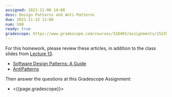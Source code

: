 ```yaml
---
assigned: 2021-11-08 14:00
desc: Design Patterns and Anti-Patterns
due: 2021-11-15 12:00
num: h08
ready: true
gradescope: https://www.gradescope.com/courses/318403/assignments/1523993
---
```


<div style="display:none;">https://ucsb-cs148.github.io/s21/hwk/h08/</div>

For this homework, please review these articles, in addition to the class slides from [Lecture 13](https://ucsb-cs148.github.io/f21/lectures/lect13/). 

* [Software Design Patterns: A Guide](https://airbrake.io/blog/design-patterns/software-design-patterns-guide)
* [AntiPatterns](https://sourcemaking.com/antipatterns)

Then answer the questions at this Gradescope Assignment:

* <{{page.gradescope}}>
